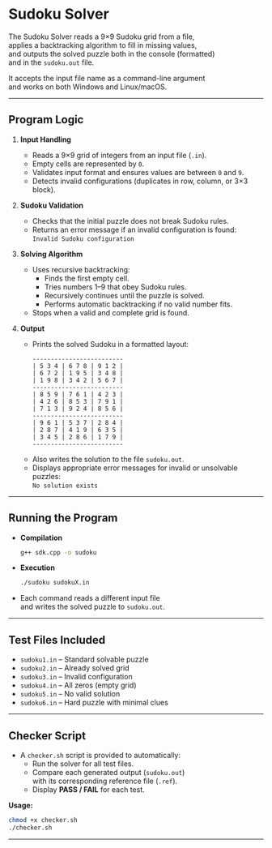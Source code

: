 # Sudoku Solver

The Sudoku Solver reads a 9×9 Sudoku grid from a file,  
applies a backtracking algorithm to fill in missing values,  
and outputs the solved puzzle both in the console (formatted)  
and in the `sudoku.out` file.

It accepts the input file name as a command-line argument  
and works on both Windows and Linux/macOS.

---

## Program Logic

1. **Input Handling**
   - Reads a 9×9 grid of integers from an input file (`.in`).
   - Empty cells are represented by `0`.
   - Validates input format and ensures values are between `0` and `9`.
   - Detects invalid configurations (duplicates in row, column, or 3×3 block).

2. **Sudoku Validation**
   - Checks that the initial puzzle does not break Sudoku rules.
   - Returns an error message if an invalid configuration is found:  
     `Invalid Sudoku configuration`

3. **Solving Algorithm**
   - Uses recursive backtracking:
     - Finds the first empty cell.
     - Tries numbers 1–9 that obey Sudoku rules.
     - Recursively continues until the puzzle is solved.
     - Performs automatic backtracking if no valid number fits.
   - Stops when a valid and complete grid is found.

4. **Output**
   - Prints the solved Sudoku in a formatted layout:
     ```
     -------------------------
     | 5 3 4 | 6 7 8 | 9 1 2 |
     | 6 7 2 | 1 9 5 | 3 4 8 |
     | 1 9 8 | 3 4 2 | 5 6 7 |
     -------------------------
     | 8 5 9 | 7 6 1 | 4 2 3 |
     | 4 2 6 | 8 5 3 | 7 9 1 |
     | 7 1 3 | 9 2 4 | 8 5 6 |
     -------------------------
     | 9 6 1 | 5 3 7 | 2 8 4 |
     | 2 8 7 | 4 1 9 | 6 3 5 |
     | 3 4 5 | 2 8 6 | 1 7 9 |
     -------------------------
     ```
   - Also writes the solution to the file `sudoku.out`.  
   - Displays appropriate error messages for invalid or unsolvable puzzles:  
     `No solution exists`

---

## Running the Program

- **Compilation**
  ```bash
  g++ sdk.cpp -o sudoku
  ```

- **Execution**
  ```bash
  ./sudoku sudokuX.in
  ```

- Each command reads a different input file  
  and writes the solved puzzle to `sudoku.out`.

---

## Test Files Included

- `sudoku1.in` – Standard solvable puzzle  
- `sudoku2.in` – Already solved grid  
- `sudoku3.in` – Invalid configuration  
- `sudoku4.in` – All zeros (empty grid)  
- `sudoku5.in` – No valid solution  
- `sudoku6.in` – Hard puzzle with minimal clues  

---

## Checker Script

- A `checker.sh` script is provided to automatically:
  - Run the solver for all test files.
  - Compare each generated output (`sudoku.out`)  
    with its corresponding reference file (`.ref`).
  - Display **PASS / FAIL** for each test.

**Usage:**
```bash
chmod +x checker.sh
./checker.sh
```

---
